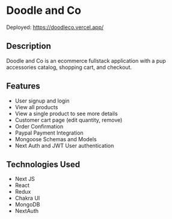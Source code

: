 # Doodle and Co
Deployed: https://doodleco.vercel.app/

## Description
Doodle and Co is an ecommerce fullstack application with a pup accessories catalog, shopping cart, and checkout. 

## Features
  - User signup and login
  - View all products
  - View a single product to see more details
  - Customer cart page (edit quantity, remove)
  - Order Confirmation
  - Paypal Payment Integration
  - Mongoose Schemas and Models
  - Next Auth and JWT User authentication

## Technologies Used
  - Next JS
  - React
  - Redux
  - Chakra UI
  - MongoDB
  - NextAuth



